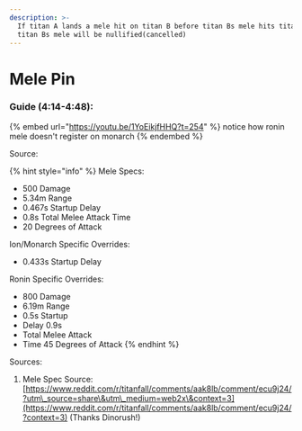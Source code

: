 ```yaml
---
description: >-
  If titan A lands a mele hit on titan B before titan Bs mele hits titan A, then
  titan Bs mele will be nullified(cancelled)
---
```


# Mele Pin

### Guide (4:14-4:48):

{% embed url="https://youtu.be/1YoEikjfHHQ?t=254" %}
notice how ronin mele doesn't register on monarch
{% endembed %}

Source:&#x20;

{% hint style="info" %}
Mele Specs:

* 500 Damage
* 5.34m Range&#x20;
* 0.467s Startup Delay&#x20;
* 0.8s Total Melee Attack Time&#x20;
* 20 Degrees of Attack

Ion/Monarch Specific Overrides:

* 0.433s Startup Delay

Ronin Specific Overrides:

* 800 Damage&#x20;
* 6.19m Range&#x20;
* 0.5s Startup&#x20;
* Delay 0.9s&#x20;
* Total Melee Attack&#x20;
* Time 45 Degrees of Attack
{% endhint %}

Sources:

1. Mele Spec Source: [https://www.reddit.com/r/titanfall/comments/aak8lb/comment/ecu9j24/?utm\_source=share\&utm\_medium=web2x\&context=3](https://www.reddit.com/r/titanfall/comments/aak8lb/comment/ecu9j24/?context=3) (Thanks Dinorush!)
